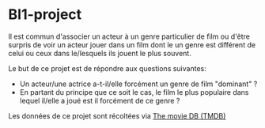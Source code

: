 # BI1-project
Il est commun d'associer un acteur à un genre particulier de film ou d'être surpris de voir un acteur jouer dans un film dont le un genre est différent de celui ou ceux dans le/lesquels ils jouent le plus souvent.

Le but de ce projet est de répondre aux questions suivantes:
- Un acteur/une actrice a-t-il/elle forcément un genre de film "dominant" ?
- En partant du principe que ce soit le cas, le film le plus populaire dans lequel il/elle a joué est il forcément de ce genre ? 

Les données de ce projet sont récoltées via [The movie DB (TMDB)](https://www.themoviedb.org/)
